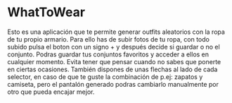 # WhatToWear


Esto es una aplicación que te permite generar outfits aleatorios con la ropa de tu propio armario. Para ello has de subir fotos de tu ropa, con todo subido
pulsa el boton con un signo + y después decide si guardar o no el conjunto. Podras guardar tus conjuntos favoritos y acceder a ellos en cualquier momento.
Evita tener que pensar cuando no sabes que ponerte en ciertas ocasiones. También dispones de unas flechas al lado de cada selector, en caso de que te guste la combinación de p.ej: zapatos y camiseta, pero el pantalón generado podras cambiarlo manualmente por otro que pueda encajar mejor.
